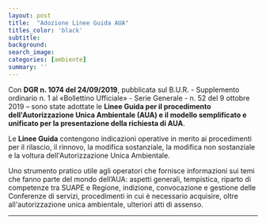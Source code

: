 ```yaml
---
layout: post
title:  "Adozione Linee Guida AUA"
titles_color: 'black'
subtitle:
background:
search_image:
categories: [ambiente]
summary: ''
---
```


Con **DGR n. 1074 del 24/09/2019**, pubblicata sul B.U.R. - Supplemento ordinario n. 1 al «Bollettino Ufficiale» - Serie Generale - n. 52 del 9 ottobre 2019 – sono state adottate le **Linee Guida per il procedimento dell'Autorizzazione Unica Ambientale (AUA) e il modello semplificato e unificato per la presentazione della richiesta di AUA**.

Le **Linee Guida** contengono indicazioni operative in merito ai procedimenti per il rilascio, il rinnovo, la modifica sostanziale, la modifica non sostanziale e la voltura dell'Autorizzazione Unica Ambientale.

Uno strumento pratico utile agli operatori che fornisce informazioni sui temi che fanno parte del mondo dell’AUA: aspetti generali, tempistica, riparto di competenze tra SUAPE e Regione, indizione, convocazione e gestione delle Conferenze di servizi, procedimenti in cui è necessario acquisire, oltre all'autorizzazione unica ambientale, ulteriori atti di assenso.




---
